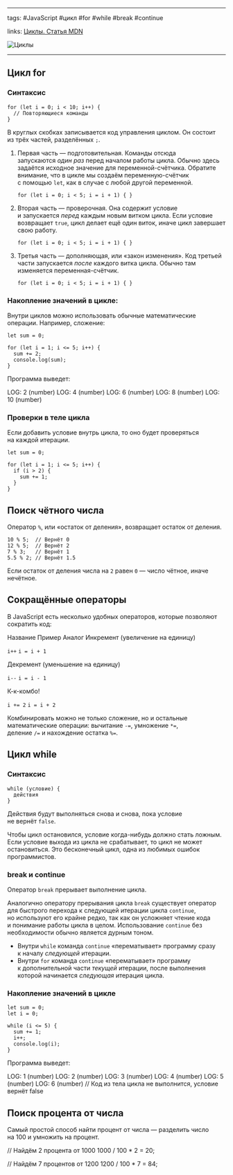 ____

tags: #JavaScript #цикл #for  #while #break #continue 

links: [Циклы. Статья MDN](https://developer.mozilla.org/ru/docs/Web/JavaScript/Guide/Loops_and_iteration) 

![Циклы](https://www.youtube.com/watch?v=yQhQOeYDBo0)

_____
## Цикл for

### Синтаксис

```
for (let i = 0; i < 10; i++) {
  // Повторяющиеся команды
}
```

В круглых скобках записывается код управления циклом. Он состоит из трёх частей, разделённых `;`.

1.  Первая часть — подготовительная. Команды отсюда запускаются _один раз_ перед началом работы цикла. Обычно здесь задаётся исходное значение для переменной-счётчика. Обратите внимание, что в цикле мы создаём переменную-счётчик с помощью `let`, как в случае с любой другой переменной.
    ```
    for (let i = 0; i < 5; i = i + 1) { }
    ```
    
2.  Вторая часть — проверочная. Она содержит условие и запускается _перед_ каждым новым витком цикла. Если условие возвращает `true`, цикл делает ещё один виток, иначе цикл завершает свою работу.
    ```
    for (let i = 0; i < 5; i = i + 1) { }
    ```
    
3.  Третья часть — дополняющая, или «закон изменения». Код третьей части запускается _после_ каждого витка цикла. Обычно там изменяется переменная-счётчик.
    ```
    for (let i = 0; i < 5; i = i + 1) { }
    ```
    

### Накопление значений в цикле:

Внутри циклов можно использовать обычные математические операции. Например, сложение:
```
let sum = 0;

for (let i = 1; i <= 5; i++) {
  sum += 2;
  console.log(sum);
}
```

Программа выведет:

LOG: 2 (number)
LOG: 4 (number)
LOG: 6 (number)
LOG: 8 (number)
LOG: 10 (number)

### Проверки в теле цикла

Если добавить условие внутрь цикла, то оно будет проверяться на каждой итерации.
```
let sum = 0;

for (let i = 1; i <= 5; i++) {
  if (i > 2) {
    sum += 1;
  }
}
```


## Поиск чётного числа

Оператор `%`, или «остаток от деления», возвращает остаток от деления.
```
10 % 5;  // Вернёт 0
12 % 5;  // Вернёт 2
7 % 3;   // Вернёт 1
5.5 % 2; // Вернёт 1.5
```

Если остаток от деления числа на `2` равен `0` — число чётное, иначе нечётное.

## Сокращённые операторы

В JavaScript есть несколько удобных операторов, которые позволяют сократить код:

Название
Пример
Аналог
Инкремент (увеличение на единицу)

`i++`
`i = i + 1`

Декремент (уменьшение на единицу)

`i--`
`i = i - 1`

К-к-комбо!

`i += 2`
`i = i + 2`

Комбинировать можно не только сложение, но и остальные математические операции: вычитание `-=`, умножение `*=`, деление `/=` и нахождение остатка `%=`.

## Цикл while

### Синтаксис

```
while (условие) {
  действия
}
```

Действия будут выполняться снова и снова, пока условие не вернёт `false`.

Чтобы цикл остановился, условие когда-нибудь должно стать ложным. Если условие выхода из цикла не срабатывает, то цикл не может остановиться. Это бесконечный цикл, одна из любимых ошибок программистов.

### break и continue

Оператор `break` прерывает выполнение цикла.

Аналогично оператору прерывания цикла `break` существует оператор для быстрого перехода к следующей итерации цикла `continue`, но используют его крайне редко, так как он усложняет чтение кода и понимание работы цикла в целом. Использование `continue` без необходимости обычно является дурным тоном.

-   Внутри `while` команда `continue` «перематывает» программу сразу к началу _следующей_ итерации.
-   Внутри `for` команда `continue` «перематывает» программу к дополнительной части _текущей_ итерации, после выполнения которой начинается _следующая_ итерация цикла.

### Накопление значений в цикле

```
let sum = 0;
let i = 0;

while (i <= 5) {
  sum += 1;
  i++;
  console.log(i);
}
```

Программа выведет:

LOG: 1 (number)
LOG: 2 (number)
LOG: 3 (number)
LOG: 4 (number)
LOG: 5 (number)
LOG: 6 (number) // Код из тела цикла не выполнится, условие вернёт false

## Поиск процента от числа

Самый простой способ найти процент от числа — разделить число на 100 и умножить на процент.

// Найдём 2 процента от 1000
1000 / 100 * 2 = 20;

// Найдём 7 процентов от 1200
1200 / 100 * 7 = 84;